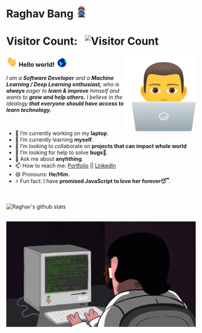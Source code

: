 # Raghav Bang&nbsp;<img src="assets\Mario_Hello_Big.gif" width="30px">

# Visitor Count: &nbsp; ![Visitor Count](https://profile-counter.glitch.me/{Raghav888}/count.svg)

<img align="right" alt="PC GIF" src="assets/laptop.gif" width="190" />

### <img src="assets/Hi.gif" width="29px"> **Hello world!** &nbsp;<img src="assets/Earth.gif" width="24px">

<p>
  <em>
    I am a <b>Software Developer</b> and a <b> Machine Learning / Deep Learning enthusiast,</b> who is <b>always </b>eager to <b>learn & improve</b> himself and wants to <b>grow and help others.</b> I believe in the idealogy <b> that everyone should have access to learn technology.</b>
  </em>  
</p>

<br>

- 🔭 I’m currently working on my **laptop**.
- 🌱 I’m currently learning **myself**.
- 👯 I’m looking to collaborate on **projects that can impact whole world**
- 🤔 I’m looking for help to solve **bugs🧔**.
- 💬 Ask me about **anyhthing**.
- 📫 How to reach me: [Portfolio](https://www.raghavbang.com/) || [LinkedIn](https://www.linkedin.com/in/raghavbang/)
- 😄 Pronouns: **He/Him**.
- ⚡ Fun fact: I have **promised JavaScript to love her forever😴**.

<br>

![Raghav's github stats](https://github-readme-stats.vercel.app/api?username=Raghav888&show_icons=true&hide_border=true)

<br>

<img src="assets/coding.gif" alt="Mario Game" width="980">

<br>
